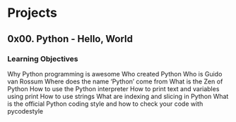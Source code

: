 # Projects

## 0x00. Python - Hello, World

### Learning Objectives

 Why Python programming is awesome
 Who created Python
 Who is Guido van Rossum
 Where does the name ‘Python’ come from
 What is the Zen of Python
 How to use the Python interpreter
 How to print text and variables using print
 How to use strings
 What are indexing and slicing in Python
 What is the official Python coding style and how to check your code with pycodestyle
